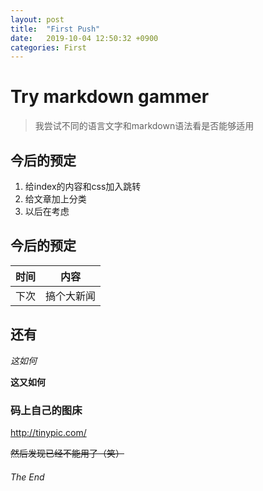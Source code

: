 ```yaml
---
layout: post
title:  "First Push"
date:   2019-10-04 12:50:32 +0900
categories: First
---
```

# Try markdown gammer
> 我尝试不同的语言文字和markdown语法看是否能够适用

## 今后的预定
1. 给index的内容和css加入跳转
2. 给文章加上分类
3. 以后在考虑

## 今后的预定
| 时间 | 内容 |
|--|--|
| 下次 | 搞个大新闻 |

## 还有
*这如何*

**这又如何**

### 码上自己的图床

<http://tinypic.com/>

<del>然后发现已经不能用了（笑）</del>

###### The End
